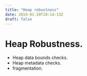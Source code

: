 ```yaml
---
title: "Heap robustness"
date: 2019-01-20T19:14:13Z
draft: false
---
```


Heap Robustness.
================
- Heap data bounds checks.
- Heap metadata checks.
- fragmentation.
